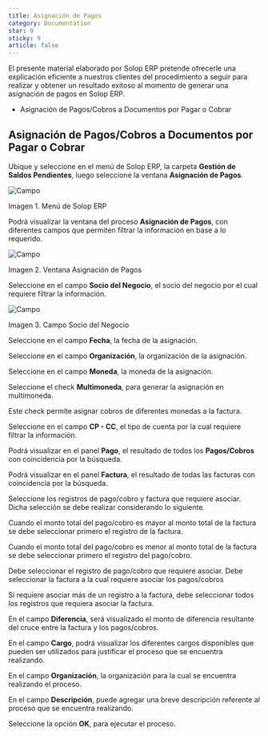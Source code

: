 ```yaml
---
title: Asignación de Pagos
category: Documentation
star: 9
sticky: 9
article: false
---
```


El presente material elaborado por Solop ERP pretende ofrecerle una explicación eficiente a nuestros clientes del procedimiento a seguir para realizar y obtener un resultado exitoso al momento de generar una asignación de pagos en Solop ERP.

- Asignación de Pagos/Cobros a Documentos por Pagar o Cobrar

## Asignación de Pagos/Cobros a Documentos por Pagar o Cobrar

Ubique y seleccione en el menú de Solop ERP, la carpeta **Gestión de Saldos Pendientes**, luego seleccione la ventana **Asignación de Pagos**.

![Campo](/assets/img/docs/balance-management/bam-balance-image1.png)

Imagen 1. Menú de Solop ERP

Podrá visualizar la ventana del proceso **Asignación de Pagos**, con diferentes campos que permiten filtrar la información en base a lo requerido.

![Campo](/assets/img/docs/balance-management/bam-balance-image2.png)

Imagen 2. Ventana Asignación de Pagos

Seleccione en el campo **Socio del Negocio**, el socio del negocio por el cual requiere filtrar la información.

![Campo](/assets/img/docs/balance-management/bam-balance-image3.png)

Imagen 3. Campo Socio del Negocio

Seleccione en el campo **Fecha**, la fecha de la asignación.

Seleccione en el campo **Organización**, la organización de la asignación.

Seleccione en el campo **Moneda**, la moneda de la asignación.

Seleccione el check **Multimoneda**, para generar la asignación en multimoneda.

Este check permite asignar cobros de diferentes monedas a la factura.

Seleccione en el campo **CP - CC**, el tipo de cuenta por la cual requiere filtrar la información.

Podrá visualizar en el panel **Pago**, el resultado de todos los **Pagos/Cobros** con coincidencia por la búsqueda.

Podrá visualizar en el panel **Factura**, el resultado de todas las facturas con coincidencia por la búsqueda.

Seleccione los registros de pago/cobro y factura que requiere asociar. Dicha selección se debe realizar considerando lo siguiente.

Cuando el monto total del pago/cobro es mayor al monto total de la factura se debe seleccionar primero el registro de la factura.

Cuando el monto total del pago/cobro es menor al monto total de la factura se debe seleccionar primero el registro del pago/cobro.

Debe seleccionar el registro de pago/cobro que requiere asociar. Debe seleccionar la factura a la cual requiere asociar los pagos/cobros

Si requiere asociar más de un registro a la factura, debe seleccionar todos los registros que requiera asociar la factura.

En el campo **Diferencia**, será visualizado el monto de diferencia resultante del cruce entre la factura y los pagos/cobros.

En el campo **Cargo**, podrá visualizar los diferentes cargos disponibles que pueden ser utilizados para justificar el proceso que se encuentra realizando.

En el campo **Organización**, la organización para la cual se encuentra realizando el proceso.

En el campo **Descripción**, puede agregar una breve descripción referente al proceso que se encuentra realizando.

Seleccione la opción **OK**, para ejecutar el proceso.

